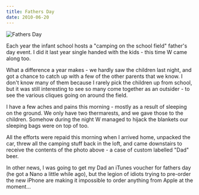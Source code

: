 ```yaml
---
title: Fathers Day
date: 2010-06-20
---
```


![Fathers Day](https://source.unsplash.com/9ZQzrLWV52M/1600x900)

Each year the infant school hosts a "camping on the school field" father's day event. I did it last year single handed with the kids - this time W came along too.

What a difference a year makes - we hardly saw the children last night, and got a chance to catch up with a few of the other parents that we know. I don't know many of them because I rarely pick the children up from school, but it was still interesting to see so many come together as an outsider - to see the various cliques going on around the field.

I have a few aches and pains this morning - mostly as a result of sleeping on the ground. We only have two thermarests, and we gave those to the children. Somehow during the night W managed to hijack the blankets our sleeping bags were on top of too.

All the efforts were repaid this morning when I arrived home, unpacked the car, threw all the camping stuff back in the loft, and came downstairs to receive the contents of the photo above - a case of custom labelled "Dad" beer.

In other news, I was going to get my Dad an iTunes voucher for fathers day (he got a Nano a little while ago), but the legion of idiots trying to pre-order the new iPhone are making it impossible to order anything from Apple at the moment...